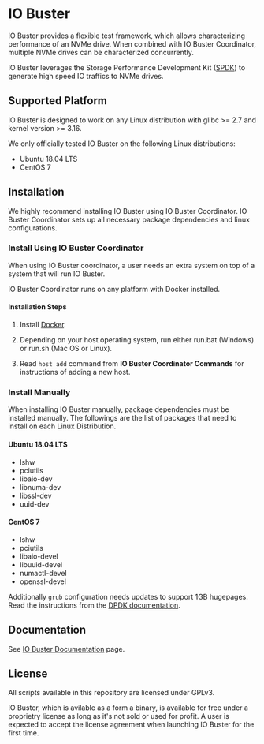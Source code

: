 # IO Buster

IO Buster provides a flexible test framework, which allows characterizing
performance of an NVMe drive. When combined with IO Buster Coordinator, multiple
NVMe drives can be characterized concurrently.

IO Buster leverages the Storage Performance Development Kit
([SPDK](http://www.spdk.io/)) to generate high speed IO traffics to NVMe drives.

## Supported Platform

IO Buster is designed to work on any Linux distribution with glibc >= 2.7 and
kernel version >= 3.16.

We only officially tested IO Buster on the following Linux distributions:
- Ubuntu 18.04 LTS
- CentOS 7

## Installation

We highly recommend installing IO Buster using IO Buster Coordinator. IO Buster
Coordinator sets up all necessary package dependencies and linux configurations.

### Install Using IO Buster Coordinator

When using IO Buster coordinator, a user needs an extra system on top of a
system that will run IO Buster.

IO Buster Coordinator runs on any platform with Docker installed.

#### Installation Steps

1. Install [Docker](https://docs.docker.com/install/).

1. Depending on your host operating system, run either run.bat (Windows) or
run.sh (Mac OS or Linux).

1. Read `host add` command from **IO Buster Coordinator Commands** for
instructions of adding a new host.

### Install Manually

When installing IO Buster manually, package dependencies must be installed 
manually. The followings are the list of packages that need to install on each
Linux Distribution.

#### Ubuntu 18.04 LTS

- lshw
- pciutils
- libaio-dev
- libnuma-dev
- libssl-dev
- uuid-dev

#### CentOS 7

- lshw
- pciutils
- libaio-devel
- libuuid-devel
- numactl-devel
- openssl-devel

Additionally `grub` configuration needs updates to support 1GB hugepages.
Read the instructions from the [DPDK documentation](https://rb.gy/gu7jpd).

## Documentation

See [IO Buster Documentation](https://qamaestro.github.io/io-buster/) page.

## License

All scripts available in this repository are licensed under GPLv3.

IO Buster, which is avilable as a form a binary, is available for free under a
proprietry license as long as it's not sold or used for profit. A user is
expected to accept the license agreement when launching IO Buster for the
first time.
